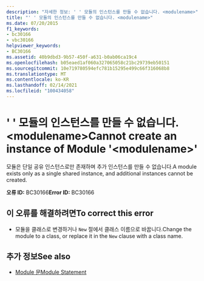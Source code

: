 ```yaml
---
description: "자세한 정보: ' ' 모듈의 인스턴스를 만들 수 없습니다. <modulename>"
title: "' ' 모듈의 인스턴스를 만들 수 없습니다. <modulename>"
ms.date: 07/20/2015
f1_keywords:
- bc30166
- vbc30166
helpviewer_keywords:
- BC30166
ms.assetid: 40b9dbd3-9b57-450f-a631-b0ab06ca19c4
ms.openlocfilehash: b05eaed1af060a327065058c21bc29739eb50151
ms.sourcegitcommit: 10e719780594efc781b15295e499c66f316068b8
ms.translationtype: MT
ms.contentlocale: ko-KR
ms.lasthandoff: 02/14/2021
ms.locfileid: "100434058"
---
```

# <a name="cannot-create-an-instance-of-module-modulename"></a><span data-ttu-id="cc882-103">' ' 모듈의 인스턴스를 만들 수 없습니다. \<modulename></span><span class="sxs-lookup"><span data-stu-id="cc882-103">Cannot create an instance of Module '\<modulename>'</span></span>

<span data-ttu-id="cc882-104">모듈은 단일 공유 인스턴스로만 존재하며 추가 인스턴스를 만들 수 없습니다.</span><span class="sxs-lookup"><span data-stu-id="cc882-104">A module exists only as a single shared instance, and additional instances cannot be created.</span></span>  
  
 <span data-ttu-id="cc882-105">**오류 ID:** BC30166</span><span class="sxs-lookup"><span data-stu-id="cc882-105">**Error ID:** BC30166</span></span>  
  
## <a name="to-correct-this-error"></a><span data-ttu-id="cc882-106">이 오류를 해결하려면</span><span class="sxs-lookup"><span data-stu-id="cc882-106">To correct this error</span></span>  
  
- <span data-ttu-id="cc882-107">모듈을 클래스로 변경하거나 `New` 절에서 클래스 이름으로 바꿉니다.</span><span class="sxs-lookup"><span data-stu-id="cc882-107">Change the module to a class, or replace it in the `New` clause with a class name.</span></span>  
  
## <a name="see-also"></a><span data-ttu-id="cc882-108">추가 정보</span><span class="sxs-lookup"><span data-stu-id="cc882-108">See also</span></span>

- [<span data-ttu-id="cc882-109">Module 문</span><span class="sxs-lookup"><span data-stu-id="cc882-109">Module Statement</span></span>](../language-reference/statements/module-statement.md)
